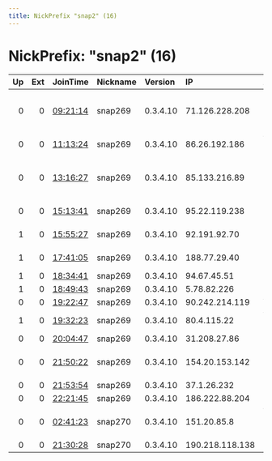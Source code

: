 ```yaml
---
title: NickPrefix "snap2" (16)
---
```


# NickPrefix: "snap2" (16)

|   Up |   Ext | JoinTime                                                                                            | Nickname   | Version   | IP              | AS                                       | CC   |   ORp |   Dirp | OS    | Contact   |   eFamMembers |
|-----:|------:|:----------------------------------------------------------------------------------------------------|:-----------|:----------|:----------------|:-----------------------------------------|:-----|------:|-------:|:------|:----------|--------------:|
|    0 |     0 | [09:21:14](https://metrics.torproject.org/rs.html#details/F505B0AA0547381B1CB02B8C99FC5B52801C38E5) | snap269    | 0.3.4.10  | 71.126.228.208  | MCI Communications Services, Inc. d/b/a  | us   | 40479 |      0 | Linux | None      |             1 |
|    0 |     0 | [11:13:24](https://metrics.torproject.org/rs.html#details/2B050D657FFF8920BC40343B37FFD314BE6172FD) | snap269    | 0.3.4.10  | 86.26.192.186   | Virgin Media Limited                     | gb   | 43579 |      0 | Linux | None      |             1 |
|    0 |     0 | [13:16:27](https://metrics.torproject.org/rs.html#details/1F81B7C90900F69204A8F8EDBE14259BEB8FC2A9) | snap269    | 0.3.4.10  | 85.133.216.89   | Sepanta Communication Development Co. Lt | ir   | 36401 |      0 | Linux | None      |             1 |
|    0 |     0 | [15:13:41](https://metrics.torproject.org/rs.html#details/8031816B8B28DBEF321AFEE88D9155E324710999) | snap269    | 0.3.4.10  | 95.22.119.238   | Orange Espagne SA                        | es   | 41101 |      0 | Linux | None      |             1 |
|    1 |     0 | [15:55:27](https://metrics.torproject.org/rs.html#details/B0C08F14D05E0E2213C32679A9B6E031C4A34FD7) | snap269    | 0.3.4.10  | 92.191.92.70    | Orange Espagne SA                        | es   | 33675 |      0 | Linux | None      |             1 |
|    1 |     0 | [17:41:05](https://metrics.torproject.org/rs.html#details/467AC2EEDA49116FDE44A5F97BE49B12418A849C) | snap269    | 0.3.4.10  | 188.77.29.40    | Orange Espagne SA                        | es   | 46817 |      0 | Linux | None      |             1 |
|    1 |     0 | [18:34:41](https://metrics.torproject.org/rs.html#details/46BFDA4B63AD23E766E5BEC518D1CD9F6749A3C4) | snap269    | 0.3.4.10  | 94.67.45.51     | OTEnet S.A.                              | gr   | 38107 |      0 | Linux | None      |             1 |
|    1 |     0 | [18:49:43](https://metrics.torproject.org/rs.html#details/6F2515343AFAD4448F59DDF7FAC8A71363FC776F) | snap269    | 0.3.4.10  | 5.78.82.226     | Pars Online PJS                          | ir   | 35483 |      0 | Linux | None      |             1 |
|    0 |     0 | [19:22:47](https://metrics.torproject.org/rs.html#details/5B4DAD0BA4FF78663626917C46562CC9E69A1997) | snap269    | 0.3.4.10  | 90.242.214.119  | Vodafone Limited                         | gb   | 33205 |      0 | Linux | None      |             1 |
|    1 |     0 | [19:32:23](https://metrics.torproject.org/rs.html#details/2D4D5F44C23F090AAAB73D132A162511BB98AFDF) | snap269    | 0.3.4.10  | 80.4.115.22     | Virgin Media Limited                     | gb   | 35975 |      0 | Linux | None      |             1 |
|    0 |     0 | [20:04:47](https://metrics.torproject.org/rs.html#details/8506F5FEBF050EE5E2A2229D84A1B0DE0EE6431F) | snap269    | 0.3.4.10  | 31.208.27.86    | Bredband2 AB                             | se   | 38793 |      0 | Linux | None      |             1 |
|    0 |     0 | [21:50:22](https://metrics.torproject.org/rs.html#details/86AE680C1DEF553A653B8D61B5E8E5BA55D58E3D) | snap269    | 0.3.4.10  | 154.20.153.142  | TELUS Communications Inc.                | ca   | 43081 |      0 | Linux | None      |             1 |
|    0 |     0 | [21:53:54](https://metrics.torproject.org/rs.html#details/F45053A30462520F8E67FA154A4D906263EE1EC4) | snap269    | 0.3.4.10  | 37.1.26.232     | Rial Com JSC                             | ru   | 37297 |      0 | Linux | None      |             1 |
|    0 |     0 | [22:21:45](https://metrics.torproject.org/rs.html#details/CC11700A0DB66FA25E19B0C220740CF0F0B4A2CB) | snap269    | 0.3.4.10  | 186.222.88.204  | CLARO S.A.                               | br   | 33001 |      0 | Linux | None      |             1 |
|    0 |     0 | [02:41:23](https://metrics.torproject.org/rs.html#details/C0EEF22094712364BBD0315288AEE5BC883449BC) | snap270    | 0.3.4.10  | 151.20.85.8     | Wind Telecomunicazioni SpA               | it   | 45173 |      0 | Linux | None      |             1 |
|    0 |     0 | [21:30:28](https://metrics.torproject.org/rs.html#details/C331E32645A495C75A4773CACCF1C373F99B8A57) | snap270    | 0.3.4.10  | 190.218.118.138 | Cable Onda                               | pa   | 36679 |      0 | Linux | None      |             1 |
